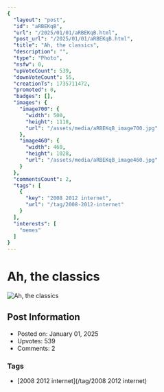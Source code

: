 ```yaml
---
{
  "layout": "post",
  "id": "aRBEKqB",
  "url": "/2025/01/01/aRBEKqB.html",
  "post_url": "/2025/01/01/aRBEKqB.html",
  "title": "Ah, the classics",
  "description": "",
  "type": "Photo",
  "nsfw": 0,
  "upVoteCount": 539,
  "downVoteCount": 55,
  "creationTs": 1735711472,
  "promoted": 0,
  "badges": [],
  "images": {
    "image700": {
      "width": 500,
      "height": 1118,
      "url": "/assets/media/aRBEKqB_image700.jpg"
    },
    "image460": {
      "width": 460,
      "height": 1028,
      "url": "/assets/media/aRBEKqB_image460.jpg"
    }
  },
  "commentsCount": 2,
  "tags": [
    {
      "key": "2008 2012 internet",
      "url": "/tag/2008-2012-internet"
    }
  ],
  "interests": [
    "memes"
  ]
}
---
```


# Ah, the classics

![Ah, the classics](/assets/media/aRBEKqB_image700.jpg)

## Post Information

- Posted on: January 01, 2025
- Upvotes: 539
- Comments: 2

### Tags

- [2008 2012 internet](/tag/2008 2012 internet)
